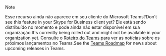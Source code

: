 > [!NOTE]
> <span data-ttu-id="0e512-101">Esse recurso ainda não aparece em seu cliente do Microsoft Teams?</span><span class="sxs-lookup"><span data-stu-id="0e512-101">Don't see this feature in your Skype for Business client yet?</span></span> <span data-ttu-id="0e512-102">Ele está sendo distribuído no momento e pode ainda não estar disponível em sua organização.</span><span class="sxs-lookup"><span data-stu-id="0e512-102">It's currently being rolled out and might not be available in your organization yet.</span></span> <span data-ttu-id="0e512-103">Consulte o [Roteiro do Teams](https://aka.ms/TeamsRoadmap) para ver as notícias sobre os próximos lançamentos no Teams.</span><span class="sxs-lookup"><span data-stu-id="0e512-103">See the [Teams Roadmap](https://aka.ms/TeamsRoadmap) for news about upcoming releases in Teams.</span></span>